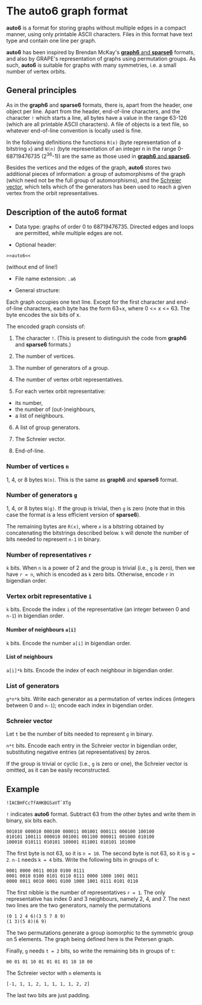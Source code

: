# The auto6 graph format

**auto6** is a format for storing graphs without multiple edges in a compact manner, using only printable ASCII characters. Files in this format have text type and contain one line per graph.

**auto6** has been inspired by Brendan McKay's [**graph6** and **sparse6**](https://cs.anu.edu.au/~bdm/data/formats.html) formats, and also by GRAPE's representation of graphs using permutation groups. As such, **auto6** is suitable for graphs with many symmetries, i.e. a small number of vertex orbits.

## General principles

As in the **graph6** and **sparse6** formats, there is, apart from the header, one object per line. Apart from  the header, end-of-line characters, and the character `!` which starts a line, all bytes have a value in the range 63-126 (which are all printable ASCII characters). A file of objects is a text file, so whatever end-of-line convention is locally used is fine.

In the following definitions the functions `R(x)` (byte representation of a bitstring `x`) and `N(n)` (byte representation of an integer n in the range 0-68719476735 (2<sup>36</sup>-1)) are the same as those used in [**graph6** and **sparse6**](https://cs.anu.edu.au/~bdm/data/formats.txt).

Besides the vertices and the edges of the graph, **auto6** stores two additional pieces of information: a group of automorphisms of the graph (which need not be the full group of automorphisms), and the [Schreier vector](https://en.wikipedia.org/wiki/Schreier_vector), which tells which of the generators has been used to reach a given vertex from the orbit representatives.

## Description of the auto6 format

* Data type: graphs of order 0 to 68719476735. Directed edges and loops are permitted, while multiple edges are not.

* Optional header:
```
>>auto6<<
```
(without end of line!)
    
* File name extension: `.a6`

* General structure:

Each graph occupies one text line. Except for the first character and end-of-line characters, each byte has the form 63+x, where 0 <= x <= 63. The byte encodes the six bits of x.

The encoded graph consists of:

1. The character `!`. (This is present to distinguish the code from **graph6** and **sparse6** formats.)

2. The number of vertices.

3. The number of generators of a group.

4. The number of vertex orbit representatives.

5. For each vertex orbit representative:
  - its number,
  - the number of (out-)neighbours,
  - a list of neighbours.
  
6. A list of group generators.

7. The Schreier vector.

8. End-of-line.

### Number of vertices `n`

1, 4, or 8 bytes `N(n)`.
This is the same as **graph6** and **sparse6** format.

### Number of generators `g`

1, 4, or 8 bytes `N(g)`.
If the group is trivial, then `g` is zero (note that in this case the format is a less efficient version of **sparse6**).


The remaining bytes are `R(x)`, where `x` is a bitstring obtained by concatenating the bitstrings described below. `k` will denote the number of bits needed to represent `n-1` in binary.

### Number of representatives `r`

`k` bits. When `n` is a power of 2 and the group is trivial (i.e., `g` is zero), then we have `r = n`, which is encoded as `k` zero bits. Otherwise, encode `r` in bigendian order.

### Vertex orbit representative `i`

`k` bits. Encode the index `i` of the representative (an integer between 0 and `n-1`) in bigendian order.

#### Number of neighbours `a[i]`

`k` bits. Encode the number `a[i]` in bigendian order.

#### List of neighbours

`a[i]*k` bits. Encode the index of each neighbour in bigendian order.

### List of generators

`g*n*k` bits. Write each generator as a permutation of vertex indices (integers between 0 and `n-1`); encode each index in bigendian order.

### Schreier vector

Let `t` be the number of bits needed to represent `g` in binary.

`n*t` bits. Encode each entry in the Schreier vector in bigendian order, substituting negative entries (at representatives) by zeros.

If the group is trivial or cyclic (i.e., `g` is zero or one), the Schreier vector is omitted, as it can be easily reconstructed.

## Example

    !IACBHFCcTfAHKBGSaVT`XTg
    
`!` indicates **auto6** format.
Subtract 63 from the other bytes and write them in binary,  six bits each.

    001010 000010 000100 000011 001001 000111 000100 100100
    010101 100111 000010 001001 001100 000011 001000 010100
    100010 010111 010101 100001 011001 010101 101000
    
The first byte is not 63, so it is `n = 10`.
The second byte is not 63, so it is `g = 2`.
`n-1` needs `k = 4` bits. Write the following bits in groups of `k`:

    0001 0000 0011 0010 0100 0111
    0001 0010 0100 0101 0110 0111 0000 1000 1001 0011
    0000 0011 0010 0001 0100 1000 1001 0111 0101 0110
    
The first nibble is the number of representatives `r = 1`.
The only representative has index 0 and 3 neighbours, namely 2, 4, and 7.
The next two lines are the two generators, namely the permutations

    (0 1 2 4 6)(3 5 7 8 9)
    (1 3)(5 8)(6 9)
    
The two permutations generate a group isomorphic to the symmetric group on 5 elements. The graph being defined here is the Petersen graph.

Finally, `g` needs `t = 2` bits, so write the remaining bits in groups of `t`:

    00 01 01 10 01 01 01 01 10 10 00

The Schreier vector with `n` elements is

    [-1, 1, 1, 2, 1, 1, 1, 1, 2, 2]
    
The last two bits are just padding.
